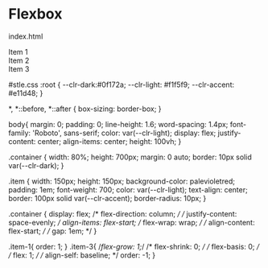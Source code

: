 # Flexbox
index.html
<!DOCTYPE html>
<html lang="en">
<head>
    <meta charset="UTF-8">
    <meta name="viewport" content="width=device-width, initial-scale=1.0">
    <css2?family=Roboto:wght@100;400;700&
    display=swap"  
    rel="stylesheet"
    />
    <title>Flexbox</title>
</head>
<body>
    <div clas="container">
   <div class="item item-1">Item 1</div>
   <div class="item item-2">Item 2</div>
   <div class="item item-3">Item 3</div>
    </div>
</body>
</html>





#stle.css
:root {
    --clr-dark:#0f172a;
    --clr-light: #f1f5f9; 
    --clr-accent: #e11d48;
}

*,
*::before,
*::after {
    box-sizing: border-box;
}

body{
    margin: 0;
    padding: 0;
    line-height: 1.6;
    word-spacing: 1.4px;
    font-family: 'Roboto', sans-serif;
    color: var(--clr-light);
    display:  flex;
    justify-content: center;
    align-items: center;
    height: 100vh;
}

.container {
    width: 80%;
    height: 700px;
    margin: 0 auto;
    border: 10px solid var(--clr-dark);
}

.item {
    width: 150px;
    height: 150px;
    background-color: palevioletred;
    padding: 1em;
    font-weight: 700;
    color: var(--clr-light);
    text-align: center;
    border: 100px solid var(--clr-accent);
    border-radius: 10px;
}
  
.container {
    display: flex;
    /* flex-direction: column; */
   /* justify-content: space-evenly; */
    align-items: flex-start;
   /* flex-wrap: wrap; */
   /* align-content: flex-start; */
   /* gap: 1em; */
}

.item-1{
    order: 1;
}
.item-3{
    /*flex-grow: 1;*/
   /* flex-shrink: 0; */
   /* flex-basis: 0; */
   /* flex: 1; */
   /* align-self: baseline; */
    order: -1;
}

